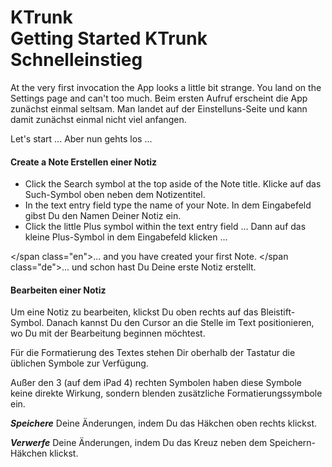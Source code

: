 <h1>
  <span class="en">KTrunk<br>Getting Started</span>
  <span class="de">KTrunk<br>Schnelleinstieg</span>
</h1>

<span class="en">At the very first invocation the App looks a little bit strange. You land on the Settings page and can't too much.</span>
<span class="de">Beim ersten Aufruf erscheint die App zunächst einmal seltsam. Man landet auf der Einstelluns-Seite und kann damit zunächst einmal nicht viel anfangen.</span>

<span class="en">Let's start ...</span>
<span class="de">Aber nun gehts los ...</span>

<h4>
  <span class="en">Create a Note</span>
  <span class="de">Erstellen einer Notiz</span>
</h4>

<ul>
  <li>
    <span class="en">Click the Search symbol at the top aside of the Note title.</span>
    <span class="de">Klicke auf das Such-Symbol oben neben dem Notizentitel.</span>
  </li>
  <li>
    <span class="en">In the text entry field type the name of your Note.</span>
    <span class="de">In dem Eingabefeld gibst Du den Namen Deiner Notiz ein.</span>
  </li>
  <li>
    <span class="en">Click the little Plus symbol within the text entry field ...</span>
    <span class="de">Dann auf das kleine Plus-Symbol in dem Eingabefeld klicken ...</span>
  </li>
</ul>

</span class="en">... and you have created your first Note.</span>
</span class="de">... und schon hast Du Deine erste Notiz erstellt.</span>

<h4>Bearbeiten einer Notiz</h4>
<p>Um eine Notiz zu bearbeiten, klickst Du oben rechts auf das Bleistift-Symbol. Danach kannst Du den Cursor an die Stelle im Text positionieren, wo Du mit der Bearbeitung beginnen möchtest.</p>
<p>Für die Formatierung des Textes stehen Dir oberhalb der Tastatur die üblichen Symbole zur Verfügung.</p>
<p>Außer den 3 (auf dem iPad 4) rechten Symbolen haben diese Symbole keine direkte Wirkung, sondern blenden zusätzliche Formatierungssymbole ein.</p>
<p><b><i>Speichere</i></b> Deine Änderungen, indem Du das Häkchen oben rechts klickst.</p>
<p><b><i>Verwerfe</i></b> Deine Änderungen, indem Du das Kreuz neben dem Speichern-Häkchen klickst.</p>

  

